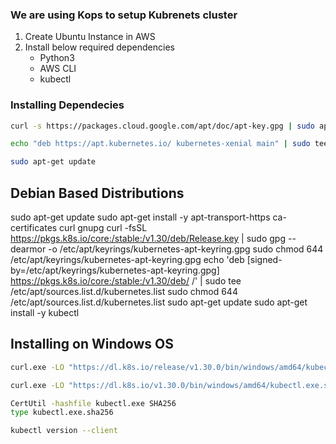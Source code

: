 ### We are using Kops to setup Kubrenets cluster
1. Create Ubuntu Instance in AWS
2. Install below required dependencies
    - Python3
    - AWS CLI
    - kubectl
### Installing Dependecies
```sh
curl -s https://packages.cloud.google.com/apt/doc/apt-key.gpg | sudo apt-key add -
```
```sh
echo "deb https://apt.kubernetes.io/ kubernetes-xenial main" | sudo tee -a /etc/apt/sources.list.d/kubernetes.list
```
```sh
sudo apt-get update
```
## Debian Based Distributions
sudo apt-get update
sudo apt-get install -y apt-transport-https ca-certificates curl gnupg
curl -fsSL https://pkgs.k8s.io/core:/stable:/v1.30/deb/Release.key | sudo gpg --dearmor -o /etc/apt/keyrings/kubernetes-apt-keyring.gpg
sudo chmod 644 /etc/apt/keyrings/kubernetes-apt-keyring.gpg
echo 'deb [signed-by=/etc/apt/keyrings/kubernetes-apt-keyring.gpg] https://pkgs.k8s.io/core:/stable:/v1.30/deb/ /' | sudo tee /etc/apt/sources.list.d/kubernetes.list
sudo chmod 644 /etc/apt/sources.list.d/kubernetes.list 
sudo apt-get update
sudo apt-get install -y kubectl


## Installing on Windows OS
```sh
curl.exe -LO "https://dl.k8s.io/release/v1.30.0/bin/windows/amd64/kubectl.exe"
```
```sh
curl.exe -LO "https://dl.k8s.io/v1.30.0/bin/windows/amd64/kubectl.exe.sha256"
```
```sh
CertUtil -hashfile kubectl.exe SHA256
type kubectl.exe.sha256
```
```sh
kubectl version --client
```
